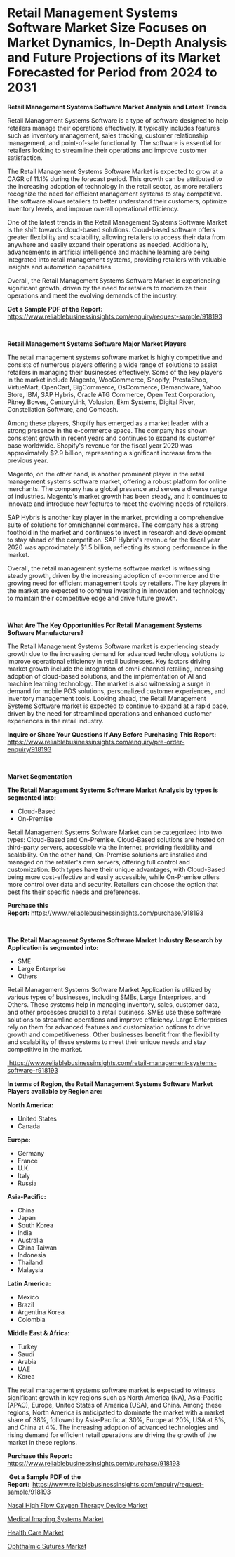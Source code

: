 <p><h1>Retail Management Systems Software Market Size Focuses on Market Dynamics, In-Depth Analysis and Future Projections of its Market Forecasted for Period from 2024 to 2031</h1></p><p><strong>Retail Management Systems Software Market Analysis and Latest Trends</strong></p>
<p><p>Retail Management Systems Software is a type of software designed to help retailers manage their operations effectively. It typically includes features such as inventory management, sales tracking, customer relationship management, and point-of-sale functionality. The software is essential for retailers looking to streamline their operations and improve customer satisfaction.</p><p>The Retail Management Systems Software Market is expected to grow at a CAGR of 11.1% during the forecast period. This growth can be attributed to the increasing adoption of technology in the retail sector, as more retailers recognize the need for efficient management systems to stay competitive. The software allows retailers to better understand their customers, optimize inventory levels, and improve overall operational efficiency.</p><p>One of the latest trends in the Retail Management Systems Software Market is the shift towards cloud-based solutions. Cloud-based software offers greater flexibility and scalability, allowing retailers to access their data from anywhere and easily expand their operations as needed. Additionally, advancements in artificial intelligence and machine learning are being integrated into retail management systems, providing retailers with valuable insights and automation capabilities.</p><p>Overall, the Retail Management Systems Software Market is experiencing significant growth, driven by the need for retailers to modernize their operations and meet the evolving demands of the industry.</p></p>
<p><strong>Get a Sample PDF of the Report:&nbsp;</strong> <a href="https://www.reliablebusinessinsights.com/enquiry/request-sample/918193">https://www.reliablebusinessinsights.com/enquiry/request-sample/918193</a></p>
<p>&nbsp;</p>
<p><strong>Retail Management Systems Software Major Market Players</strong></p>
<p><p>The retail management systems software market is highly competitive and consists of numerous players offering a wide range of solutions to assist retailers in managing their businesses effectively. Some of the key players in the market include Magento, WooCommerce, Shopify, PrestaShop, VirtueMart, OpenCart, BigCommerce, OsCommerce, Demandware, Yahoo Store, IBM, SAP Hybris, Oracle ATG Commerce, Open Text Corporation, Pitney Bowes, CenturyLink, Volusion, Ekm Systems, Digital River, Constellation Software, and Comcash.</p><p>Among these players, Shopify has emerged as a market leader with a strong presence in the e-commerce space. The company has shown consistent growth in recent years and continues to expand its customer base worldwide. Shopify's revenue for the fiscal year 2020 was approximately $2.9 billion, representing a significant increase from the previous year.</p><p>Magento, on the other hand, is another prominent player in the retail management systems software market, offering a robust platform for online merchants. The company has a global presence and serves a diverse range of industries. Magento's market growth has been steady, and it continues to innovate and introduce new features to meet the evolving needs of retailers.</p><p>SAP Hybris is another key player in the market, providing a comprehensive suite of solutions for omnichannel commerce. The company has a strong foothold in the market and continues to invest in research and development to stay ahead of the competition. SAP Hybris's revenue for the fiscal year 2020 was approximately $1.5 billion, reflecting its strong performance in the market.</p><p>Overall, the retail management systems software market is witnessing steady growth, driven by the increasing adoption of e-commerce and the growing need for efficient management tools by retailers. The key players in the market are expected to continue investing in innovation and technology to maintain their competitive edge and drive future growth.</p></p>
<p>&nbsp;</p>
<p><strong>What Are The Key Opportunities For Retail Management Systems Software Manufacturers?</strong></p>
<p><p>The Retail Management Systems Software market is experiencing steady growth due to the increasing demand for advanced technology solutions to improve operational efficiency in retail businesses. Key factors driving market growth include the integration of omni-channel retailing, increasing adoption of cloud-based solutions, and the implementation of AI and machine learning technology. The market is also witnessing a surge in demand for mobile POS solutions, personalized customer experiences, and inventory management tools. Looking ahead, the Retail Management Systems Software market is expected to continue to expand at a rapid pace, driven by the need for streamlined operations and enhanced customer experiences in the retail industry.</p></p>
<p><strong>Inquire or Share Your Questions If Any Before Purchasing This Report:</strong> <a href="https://www.reliablebusinessinsights.com/enquiry/pre-order-enquiry/918193">https://www.reliablebusinessinsights.com/enquiry/pre-order-enquiry/918193</a></p>
<p>&nbsp;</p>
<p><strong>Market Segmentation</strong></p>
<p><strong>The Retail Management Systems Software Market Analysis by types is segmented into:</strong></p>
<p><ul><li>Cloud-Based</li><li>On-Premise</li></ul></p>
<p><p>Retail Management Systems Software Market can be categorized into two types: Cloud-Based and On-Premise. Cloud-Based solutions are hosted on third-party servers, accessible via the internet, providing flexibility and scalability. On the other hand, On-Premise solutions are installed and managed on the retailer's own servers, offering full control and customization. Both types have their unique advantages, with Cloud-Based being more cost-effective and easily accessible, while On-Premise offers more control over data and security. Retailers can choose the option that best fits their specific needs and preferences.</p></p>
<p><strong>Purchase this Report:&nbsp;</strong><a href="https://www.reliablebusinessinsights.com/purchase/918193">https://www.reliablebusinessinsights.com/purchase/918193</a></p>
<p>&nbsp;</p>
<p><strong>The Retail Management Systems Software Market Industry Research by Application is segmented into:</strong></p>
<p><ul><li>SME</li><li>Large Enterprise</li><li>Others</li></ul></p>
<p><p>Retail Management Systems Software Market Application is utilized by various types of businesses, including SMEs, Large Enterprises, and Others. These systems help in managing inventory, sales, customer data, and other processes crucial to a retail business. SMEs use these software solutions to streamline operations and improve efficiency. Large Enterprises rely on them for advanced features and customization options to drive growth and competitiveness. Other businesses benefit from the flexibility and scalability of these systems to meet their unique needs and stay competitive in the market.</p></p>
<p><a href="https://www.reliablebusinessinsights.com/retail-management-systems-software-r918193">&nbsp;https://www.reliablebusinessinsights.com/retail-management-systems-software-r918193</a></p>
<p><strong>In terms of Region, the Retail Management Systems Software Market Players available by Region are:</strong></p>
<p>
    <p> <strong> North America: </strong>
        <ul>
            <li>United States</li>
            <li>Canada</li>
        </ul>
        </p> 
    <p> <strong> Europe: </strong>
        <ul>
            <li>Germany</li>
            <li>France</li>
            <li>U.K.</li>
            <li>Italy</li>
            <li>Russia</li>
        </ul>
        </p> 
    <p> <strong> Asia-Pacific: </strong>
        <ul>
            <li>China</li>
            <li>Japan</li>
            <li>South Korea</li>
            <li>India</li>
            <li>Australia</li>
            <li>China Taiwan</li>
            <li>Indonesia</li>
            <li>Thailand</li>
            <li>Malaysia</li>
        </ul>
        </p> 
    <p> <strong> Latin America: </strong>
        <ul>
            <li>Mexico</li>
            <li>Brazil</li>
            <li>Argentina Korea</li>
            <li>Colombia</li>
        </ul>
        </p> 
    <p> <strong> Middle East & Africa: </strong>
        <ul>
            <li>Turkey</li>
            <li>Saudi</li>
            <li>Arabia</li>
            <li>UAE</li>
            <li>Korea</li>
        </ul>
    </p>
    </p>
<p><p>The retail management systems software market is expected to witness significant growth in key regions such as North America (NA), Asia-Pacific (APAC), Europe, United States of America (USA), and China. Among these regions, North America is anticipated to dominate the market with a market share of 38%, followed by Asia-Pacific at 30%, Europe at 20%, USA at 8%, and China at 4%. The increasing adoption of advanced technologies and rising demand for efficient retail operations are driving the growth of the market in these regions.</p></p>
<p><strong>Purchase this Report: </strong><a href="https://www.reliablebusinessinsights.com/purchase/918193">https://www.reliablebusinessinsights.com/purchase/918193</a></p>
<p>&nbsp;<strong>Get a Sample PDF of the Report:&nbsp;&nbsp;</strong><a href="https://www.reliablebusinessinsights.com/enquiry/request-sample/918193">https://www.reliablebusinessinsights.com/enquiry/request-sample/918193</a></p>
<p><strong></strong></p>
<p><p><a href="https://www.linkedin.com/pulse/in-depth-analysis-global-nasal-high-flow-oxygen-therapy-yivvc">Nasal High Flow Oxygen Therapy Device Market</a></p><p><a href="https://github.com/zolotuy145/Market-Research-Report-List-1/blob/main/medical-imaging-systems-market.md">Medical Imaging Systems Market</a></p><p><a href="https://www.linkedin.com/pulse/health-care-market-trends-analysis-opportunities-challenges-fftce">Health Care Market</a></p><p><a href="https://github.com/nafisalvee228/Market-Research-Report-List-1/blob/main/ophthalmic-sutures-market.md">Ophthalmic Sutures Market</a></p></p>